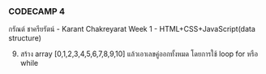 ### CODECAMP 4

กรัณต์ ชาครียรัตน์ - Karant Chakreyarat
Week 1 - HTML+CSS+JavaScript(data structure)

9. สร้าง array [0,1,2,3,4,5,6,7,8,9,10] แล้วเอาเลขคู่ออกทั้งหมด โดยการใช้ loop for หรือ while
